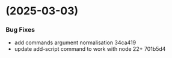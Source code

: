 #  (2025-03-03)


### Bug Fixes

* add commands argument normalisation 34ca419
* update add-script command to work with node 22+ 701b5d4



